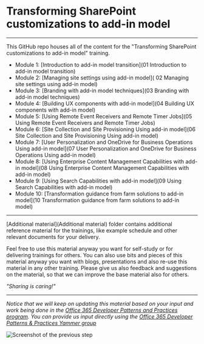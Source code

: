 # Transforming SharePoint customizations to add-in model #

----------

This GitHub repo houses all of the content for the "Transforming SharePoint customizations to add-in model" training.

- Module 1: [Introduction to add-in model transition](01 Introduction to add-in model transition)
- Module 2: [Managing site settings using add-in model](   02 Managing site settings using add-in model)
- Module 3: [Branding with add-in model techniques](03 Branding with add-in model techniques)
- Module 4: [Building UX components with add-in model](04 Building UX components with add-in model)
- Module 5: [Using Remote Event Receivers and Remote Timer Jobs](05 Using Remote Event Receivers and Remote Timer Jobs)
- Module 6: [Site Collection and Site Provisioning Using add-in model](06 Site Collection and Site Provisioning Using add-in model)
- Module 7: [User Personalization and OneDrive for Business Operations Using add-in model](07 User Personalization and OneDrive for Business Operations Using add-in model)
- Module 8: [Using Enterprise Content Management Capabilities with add-in model](08 Using Enterprise Content Management Capabilities with add-in model)
- Module 9: [Using Search Capabilities with add-in model](09 Using Search Capabilities with add-in model)
- Module 10: [Transformation guidance from farm solutions to add-in model](10 Transformation guidance from farm solutions to add-in model)

----------

[Additional material](Additional material) folder contains additional reference material for the trainings, like example schedule and other relevant documents for your delivery. 


Feel free to use this material anyway you want for self-study or for delivering trainings for others. You can also use bits and pieces of this material anyway you want with blogs, presentations and also re-use this material in any other training. Please give us also feedback and suggestions on the material, so that we can improve the base material also for others. 

*"Sharing is caring!"*

----------

*Notice that we will keep on updating this material based on your input and work being done in the [Office 365 Developer Patterns and Practices program](http://aka.ms/officedevpnp). You can provide us input directly using the [Office 365 Developer Patterns & Practices Yammer group](http://aka.ms/officedevpnpyammer)*

![Screenshot of the previous step](https://camo.githubusercontent.com/a732087ed949b0f2f84f5f02b8c79f1a9dd96f65/687474703a2f2f692e696d6775722e636f6d2f6c3031686876452e706e67)